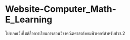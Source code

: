 # Website-Computer_Math-E_Learning
โปรเจคเว็บไซต์สื่อการเรียนการสอนวิชาคณิตศาสตร์คอมพิวเตอร์สำหรับปวช.2
